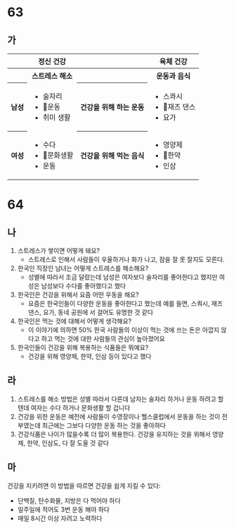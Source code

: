 # 63
## 가
<table>
	<tr>
		<th>&nbsp</th>
		<th>정신 건강</th>
		<th>&nbsp</th>
		<th>육체 건강</th>
	</tr>
	<tr>
		<th>&nbsp</th>
		<th>스트레스 해소</th>
		<th>&nbsp</th>
		<th>운동과 음식</th>
	</tr>
	<tr>
		<th>남성</th>
		<td>
			<ul>
				<li>술자리</li>
				<li>운동</li>
				<li>취미 생활</li>
			</ul>
		</td>
		<th>건강을 위해 하는 운동</th>
		<td>
			<ul>
				<li>스콰시</li>
				<li>재즈 댄스</li>
				<li>요가</li>
			</ul>
		</td>
	</tr>
	<tr>
		<th>여성</th>
		<td>
			<ul>
				<li>수다</li>
				<li>문화생활</li>
				<li>운동</li>
			</ul>
		</td>
		<th>건강을 위해 먹는 음식</th>
		<td>
			<ul>
				<li>영양제</li>
				<li>한약</li>
				<li>인삼</li>
			</ul>
		</td>
	</tr>
</table>

# 64
## 나
1. 스트레스가 쌓이면 어떻게 돼요?
	* 스트레스로 인해서 사람들이 우울하거나 화가 나고, 잠을 잘 못 잘지도 모른다.
2. 한국인 직장인 남녀는 어떻게 스트레스를 해소해요?
	* 성별에 따라서 조금 달랐는데 남성은 여자보다 술자리를 좋아한다고 했지만 여성은 남성보다 수다를 좋아했다고 했다
3. 한국인은 건강을 위해서 요즘 어떤 우동을 해요?
	* 요즘은 한국인들이 다양한 운동을 좋아한다고 했는데 예를 들면, 스쿼시, 재즈 댄스, 요가, 동네 공원에 서 걸어도 유명한 것 같다
4. 한국인은 먹는 것에 대해서 어떻게 생각해요?
	* 이 이야기에 의하면 50% 한국 사람들의 이상이 먹는 것에 쓰는 돈은 아깝지 않다고 하고 먹는 것에 대한 사람들의 관심이 높아졌어요
5. 한국인들이 건강을 위해 복용하는 식품들은 뭐예요?
	* 건강을 위해 영양제, 한약, 인삼 등이 있다고 했다
## 라
1. 스트레스를 해소 방법은 성별 따라서 다른데 남자는 술자리 하거나 운동 하려고 할 텐데 여자는 수다 하거나 문화생활 할 겁니다
2. 건강을 위한 운동은 예전에 사람들이 수영장이나 헬스클럽에서 운동을 하는 것이 전부였는데 최근에는 그보다 다양한 운동 하는 것을 좋아하다
3. 건강식품은 나이가 많을수록 더 많이 복용한다. 건강을 유지하는 것을 위해서 영양제, 한약, 인삼도, 다 잘 도울 것 같다
## 마
건강을 지키려면 이 방법을 따르면 건강을 쉽게 지킬 수 있다:
* 단백질, 탄수화물, 지방은 다 먹어야 하다
* 일주일에 적어도 3번 운동 해야 하다
* 매일 8시간 이상 자려고 노력하다